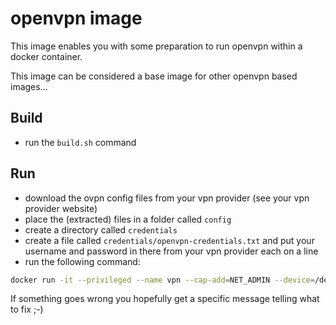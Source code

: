 # openvpn image

This image enables you with some preparation to run openvpn within a docker container.

This image can be considered a base image for other openvpn based images...

## Build

* run the `build.sh` command

## Run

* download the ovpn config files from your vpn provider (see your vpn provider website)
* place the (extracted) files in a folder called `config`
* create a directory called `credentials` 
* create a file called `credentials/openvpn-credentials.txt` and put your username and password in there from your vpn provider each on a line
* run the following command:

```bash
docker run -it --privileged --name vpn --cap-add=NET_ADMIN --device=/dev/net/tun --rm --dns 8.8.8.8 --dns 8.8.4.4 -v $(pwd)/config:/config -v $(pwd)/credentials:/credentials ivonet/openvpn
```

If something goes wrong you hopefully get a specific message telling what to fix ;-)
